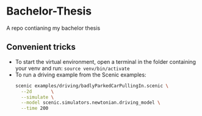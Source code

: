 # Bachelor-Thesis
A repo contianing my bachelor thesis

## Convenient tricks
- To start the virtual environment, open a terminal in the folder containing your venv and run:
  `source venv/bin/activate`
- To run a driving example from the Scenic examples:
  ```bash
  scenic examples/driving/badlyParkedCarPullingIn.scenic \
    --2d       \
    --simulate \
    --model scenic.simulators.newtonian.driving_model \
    --time 200
  ```
